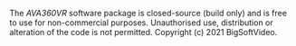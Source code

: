 The _AVA360VR_ software package is closed-source (build only) and is free to use for non-commercial purposes.
Unauthorised use, distribution or alteration of the code is not permitted.
Copyright (c) 2021 BigSoftVideo.

